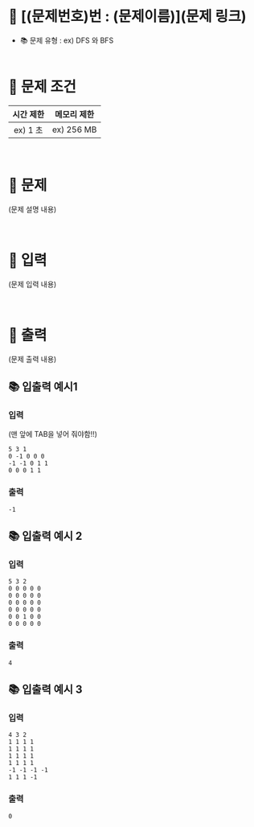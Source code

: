 # 📌 [(문제번호)번 : (문제이름)](문제 링크)
- 📚 문제 유형 : ex) DFS 와 BFS
  <br/><br/>

# 📌 문제 조건

|시간 제한|메모리 제한|
|:------:|:---:|
|ex) 1 초|ex) 256 MB|
<br/>

# 📌 문제
<p>
(문제 설명 내용)
</p>
<br/>

# 📌 입력
<p>
(문제 입력 내용)
</p>
<br/>

# 📌 출력
<p>
(문제 출력 내용)
</p>

## 📚 입출력 예시1
### 입력 
(맨 앞에 TAB을 넣어 줘야함!!)

    5 3 1
    0 -1 0 0 0
    -1 -1 0 1 1
    0 0 0 1 1

### 출력
    -1

## 📚 입출력 예시 2

### 입력
    5 3 2
    0 0 0 0 0
    0 0 0 0 0
    0 0 0 0 0
    0 0 0 0 0
    0 0 1 0 0
    0 0 0 0 0

### 출력
    4

## 📚 입출력 예시 3

### 입력
    4 3 2
    1 1 1 1
    1 1 1 1
    1 1 1 1
    1 1 1 1
    -1 -1 -1 -1
    1 1 1 -1

### 출력
    0
